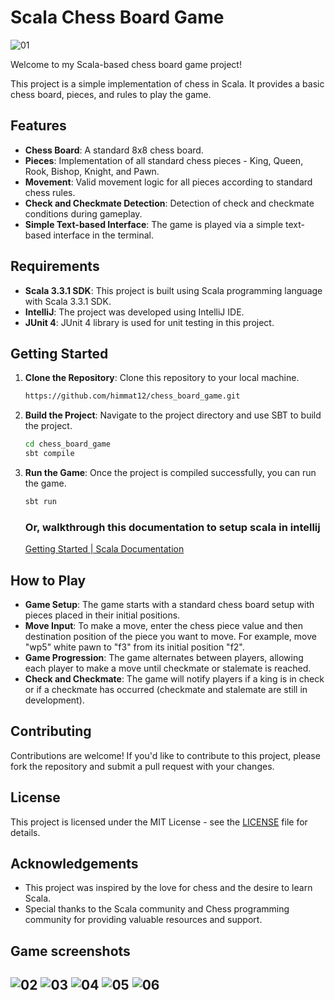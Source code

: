 # Scala Chess Board Game

![01](https://github.com/himmat12/chess_board_game/assets/48753714/2d16cd58-12ae-4050-b03e-56f371deeb76)

Welcome to my Scala-based chess board game project!

This project is a simple implementation of chess in Scala. It provides a basic chess board, pieces, and rules to play the game.

## Features

- **Chess Board**: A standard 8x8 chess board.
- **Pieces**: Implementation of all standard chess pieces - King, Queen, Rook, Bishop, Knight, and Pawn.
- **Movement**: Valid movement logic for all pieces according to standard chess rules.
- **Check and Checkmate Detection**: Detection of check and checkmate conditions during gameplay.
- **Simple Text-based Interface**: The game is played via a simple text-based interface in the terminal.

## Requirements

- **Scala 3.3.1 SDK**: This project is built using Scala programming language with Scala 3.3.1 SDK.
- **IntelliJ**: The project was developed using IntelliJ IDE.
- **JUnit 4**: JUnit 4 library is used for unit testing in this project.

## Getting Started

1. **Clone the Repository**: Clone this repository to your local machine.
   ```bash
   https://github.com/himmat12/chess_board_game.git
   ```
2. **Build the Project**: Navigate to the project directory and use SBT to build the project.
   ```bash
   cd chess_board_game
   sbt compile
   ```
3. **Run the Game**: Once the project is compiled successfully, you can run the game.
   ```bash
   sbt run
   ```
   ### Or, walkthrough this documentation to setup scala in intellij
   [Getting Started | Scala Documentation](https://docs.scala-lang.org/getting-started/index.html)

## How to Play

- **Game Setup**: The game starts with a standard chess board setup with pieces placed in their initial positions.
- **Move Input**: To make a move, enter the chess piece value and then destination position of the piece you want to move. For example, move "wp5" white pawn to "f3" from its initial position "f2".
- **Game Progression**: The game alternates between players, allowing each player to make a move until checkmate or stalemate is reached.
- **Check and Checkmate**: The game will notify players if a king is in check or if a checkmate has occurred (checkmate and stalemate are still in development).

## Contributing

Contributions are welcome! If you'd like to contribute to this project, please fork the repository and submit a pull request with your changes.

## License

This project is licensed under the MIT License - see the [LICENSE](LICENSE) file for details.

## Acknowledgements

- This project was inspired by the love for chess and the desire to learn Scala.
- Special thanks to the Scala community and Chess programming community for providing valuable resources and support.


## Game screenshots
![02](https://github.com/himmat12/chess_board_game/assets/48753714/545c3d1c-13eb-4d9e-b513-c1b5e32259aa)
![03](https://github.com/himmat12/chess_board_game/assets/48753714/20ec6813-bd86-462b-a9ed-474e3311a01b)
![04](https://github.com/himmat12/chess_board_game/assets/48753714/7e0277c1-8ded-4e00-a9f4-9bbb355bdf53)
![05](https://github.com/himmat12/chess_board_game/assets/48753714/5c4d613b-dbe7-4694-9523-5db2f15dbaa5)
![06](https://github.com/himmat12/chess_board_game/assets/48753714/51bf01f2-46c0-4e2c-98bc-9237e2a22b4d)
---
